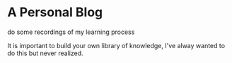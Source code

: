# A Personal Blog

do some recordings of my learning process

It is important to build your own library of knowledge, I've alway wanted to do this but never realized.
